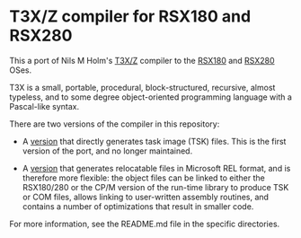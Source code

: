 # T3X/Z compiler for RSX180 and RSX280

This a port of Nils M Holm's [T3X/Z](http://t3x.org/t3x/index.html) compiler to the [RSX180](http://p112.sourceforge.net/index.php?rsx180) and [RSX280](https://github.com/hperaza/RSX280) OSes.

T3X is a small, portable, procedural, block-structured, recursive, almost typeless, and to some degree object-oriented programming language with a Pascal-like syntax.

There are two versions of the compiler in this repository:

* A [version](tsk-output/README.md) that directly generates task image (TSK) files. This is the first version of the port, and no longer maintained.

* A [version](rel-output/README.md) that generates relocatable files in Microsoft REL format, and is therefore more flexible: the object files can be linked to either the RSX180/280 or the CP/M version of the run-time library to produce TSK or COM files, allows linking to user-written assembly routines, and contains a number of optimizations that result in smaller code.

For more information, see the README.md file in the specific directories.

